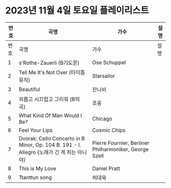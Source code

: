 # 2023년 11월 4일 토요일 플레이리스트

| 번호 | 곡명 | 가수 | 설명 |
|------|------|------|------|
| 번호 | 곡명 | 가수 | 설명 |
| 1 | s'Rothe-Zauerli (B기도문) | Ose Schuppel |  |
| 2 | Tell Me It's Not Over (타이틀 뮤직) | Starsailor |  |
| 3 | Beautiful | 잔나비 |  |
| 4 | 외롭고 시끄럽고 그리워 (B의 곡) | 조웅 |  |
| 5 | What Kind Of Man Would I Be? | Chicago |  |
| 6 | Feel Your Lips | Cosmic Chips |  |
| 7 | Dvorak: Cello Concerto in B Minor, Op. 104 B. 191 - I. Allegro (노래가 긴 게 죄는 아니야) | Pierre Fournier, Berliner Philharmoniker, George Szell |  |
| 8 | This is My Love | Daniel Pratt |  |
| 9 | Ttanttun song | 허대욱 |  |
